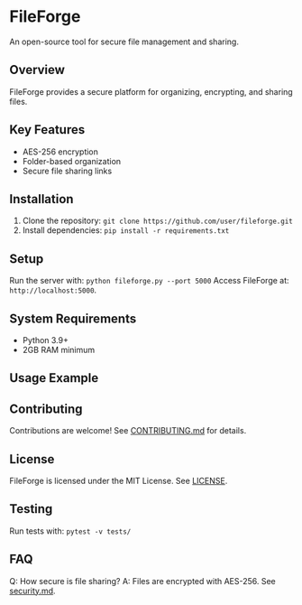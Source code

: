 # FileForge
An open-source tool for secure file management and sharing.
## Overview
FileForge provides a secure platform for organizing, encrypting, and sharing files.
## Key Features
- AES-256 encryption
- Folder-based organization
- Secure file sharing links
## Installation
1. Clone the repository: `git clone https://github.com/user/fileforge.git`
2. Install dependencies: `pip install -r requirements.txt`
## Setup
Run the server with: `python fileforge.py --port 5000`
Access FileForge at: `http://localhost:5000`.
## System Requirements
- Python 3.9+
- 2GB RAM minimum
## Usage Example

## Contributing
Contributions are welcome! See [CONTRIBUTING.md](CONTRIBUTING.md) for details.
## License
FileForge is licensed under the MIT License. See [LICENSE](LICENSE).
## Testing
Run tests with: `pytest -v tests/`
## FAQ
Q: How secure is file sharing?
A: Files are encrypted with AES-256. See [security.md](docs/security.md).
